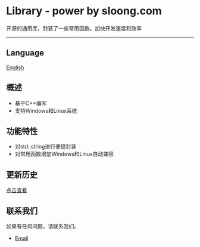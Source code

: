 # Library - power by sloong.com
开源的通用库，封装了一些常用函数。加快开发速度和效率

***
## Language 
[English](https://github.com/soaringloong/sloongnet/blob/develop/README_EN.md)

## 概述
* 基于C++编写
* 支持Windows和Linux系统


## 功能特性
* 对std::string进行便捷封装
* 对常用函数增加Windows和Linux自动兼容

## 更新历史
[点击查看](https://git.sloong.com/public/library/src/master/ChangeLog.md)

## 联系我们
如果有任何问题，请联系我们。

* [Email](wcb@sloong.com)
